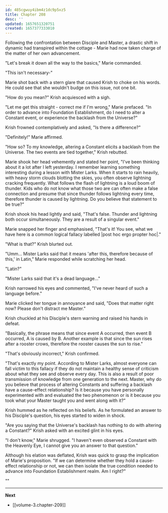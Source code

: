 ```yaml
---
id: 485cgwuy4ibm4z1dc9p5xz5
title: Chapter 208
desc: ''
updated: 1657651320751
created: 1657377333010
---
```


Following the confrontation between Disciple and Master, a drastic shift in dynamic had transpired within the cottage - Marie had now taken charge of the matter of her own advancement.

"Let's break it down all the way to the basics," Marie commanded.

"This isn't necessary-"

Marie shot back with a stern glare that caused Krish to choke on his words. He could see that she wouldn't budge on this issue, not one bit.

"How do you mean?" Krish acquiesced with a sigh.

"Let me get this straight - correct me if I'm wrong," Marie prefaced. "In order to advance into Foundation Establishment, do I need to alter a Constant event, or experience the backlash from the Universe?"

Krish frowned contemplatively and asked, "Is there a difference?"

"Definitely!" Marie affirmed.

"How so? To my knowledge, altering a Constant elicits a backlash from the Universe. The two events are tied together," Krish rebutted.

Marie shook her head vehemently and stated her point, "I've been thinking about it a lot after I left yesterday. I remember learning something interesting during a lesson with Mister Larks. When it starts to rain heavily, with heavy storm clouds blotting the skies, you often observe lightning cracking frequently. What follows the flash of lightning is a loud boom of thunder. Kids who do not know what those two are can often make a false connection and presume that since thunder follows lightning every time, therefore thunder is caused by lightning. Do you believe that statement to be true?"

Krish shook his head lightly and said, "That's false. Thunder and lightning both occur simultaneously. They are a result of a singular event."

Marie snapped her finger and emphasised, "That's it! You see, what we have here is a common logical fallacy labelled |post hoc ergo propter hoc|."

"What is that?" Krish blurted out.

"Umm... Mister Larks said that it means 'after this, therefore because of this,' in Latin," Marie responded while scratching her head.

"Latin?"

"Mister Larks said that it's a dead language..."

Krish narrowed his eyes and commented, "I've never heard of such a language before."

Marie clicked her tongue in annoyance and said, "Does that matter right now? Please don't distract me Master."

Krish chuckled at his Disciple's stern warning and raised his hands in defeat.

"Basically, the phrase means that since event A occurred, then event B occurred, A is caused by B. Another example is that since the sun rises after a rooster crows, therefore the rooster causes the sun to rise."

"That's obviously incorrect," Krish confirmed.

"That's exactly my point. According to Mister Larks, almost everyone can fall victim to this fallacy if they do not maintain a healthy sense of criticism about what they see and observe every day. This is also a result of poor transmission of knowledge from one generation to the next. Master, why do you believe that process of altering Constants and suffering a backlash have a cause-effect relationship? Is it because you have personally experimented with and evaluated the two phenomenon or is it because you took what your Master taught you and went along with it?"

Krish hummed as he reflected on his beliefs. As he formulated an answer to his Disciple's question, his eyes started to widen in shock.

"Are you saying that the Universe's backlash has nothing to do with altering a Constant?" Krish asked with an excited glint in his eyes.

"I don't know," Marie shrugged. "I haven't even observed a Constant with the Heavenly Eye, I cannot give you an answer to that question."

Although his elation was deflated, Krish was quick to grasp the implication of Marie's proposition. "If we can determine whether they hold a cause-effect relationship or not, we can then isolate the true condition needed to advance into Foundation Establishment realm. Am I right?"

""

____

**Next**
* [[volume-3.chapter-209]]